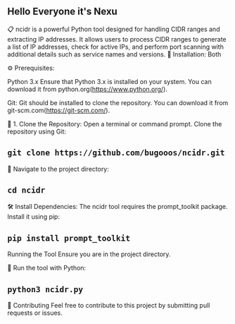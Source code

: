 ## Hello Everyone it's Nexu
📋 ncidr
is a powerful Python tool designed for handling CIDR ranges and extracting IP addresses. It allows users to process CIDR ranges to generate a list of IP addresses, check for active IPs, and perform port scanning with additional details such as service names and versions.
 🌟 Installation: Both

 ⚙️ Prerequisites: 
 
Python 3.x Ensure that Python 3.x is installed on your system. You can download it from python.org(https://www.python.org/).

Git: Git should be installed to clone the repository. You can download it from git-scm.com(https://git-scm.com/).

 📝 1. Clone the Repository:
Open a terminal or command prompt.
Clone the repository using Git:

## ```git clone https://github.com/bugooos/ncidr.git```

📝 Navigate to the project directory:

## ```cd ncidr```

🛠️ Install Dependencies:
The ncidr tool requires the prompt_toolkit package. Install it using pip:

## ```pip install prompt_toolkit```

Running the Tool
Ensure you are in the project directory.

🚀 Run the tool with Python:

## ```python3 ncidr.py```

🎨 Contributing
Feel free to contribute to this project by submitting pull requests or issues.
